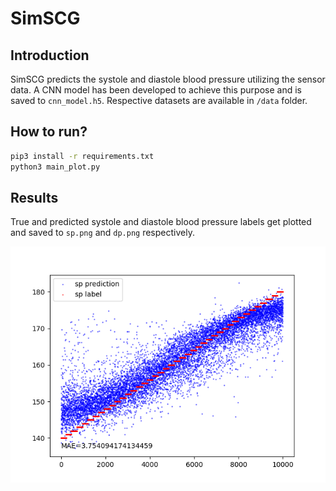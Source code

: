 SimSCG
================

## Introduction
SimSCG predicts the systole and diastole blood pressure utilizing the sensor data. A CNN model has been developed to achieve this purpose and is saved to `cnn_model.h5`. Respective datasets are available in `/data` folder.

## How to run?
```sh
pip3 install -r requirements.txt
python3 main_plot.py
```

## Results
True and predicted systole and diastole blood pressure labels get plotted and saved to `sp.png` and `dp.png` respectively.

![sp.png](sp.png)
